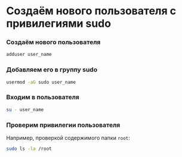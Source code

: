 # Создаём нового пользователя с привилегиями **sudo**

### Создаём нового пользователя

```bash
adduser user_name
```

### Добавляем его в группу **sudo**

```bash
usermod -aG sudo user_name
```

### Входим в пользователя

```bash
su - user_name
```

### Проверим привилегии пользователя

Например, проверкой содержимого папки `root`:

```bash
sudo ls -la /root
```
